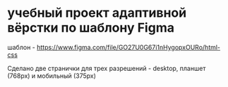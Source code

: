 # учебный проект адаптивной вёрстки по шаблону Figma

шаблон - https://www.figma.com/file/GO27U0G67i1nHygopxOURo/html-css

Сделано две странички для трех разрешений - desktop, планшет (768px) и мобильный (375px)
